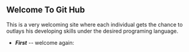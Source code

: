 ## Welcome To Git Hub

This is a very welcoming site where each individual gets the chance to outlays his developing skills under the 
desired programing language.


- ***First***
-- welcome again:

